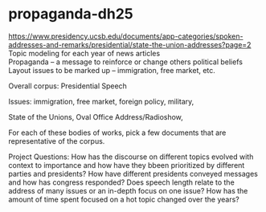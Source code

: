 # propaganda-dh25
https://www.presidency.ucsb.edu/documents/app-categories/spoken-addresses-and-remarks/presidential/state-the-union-addresses?page=2   
Topic modeling for each year of news articles  
Propaganda – a message to reinforce or change others political beliefs  
Layout issues to be marked up – immigration, free market, etc.   

Overall corpus: Presidential Speech

Issues: immigration, free market, foreign policy, military,

State of the Unions, Oval Office Address/Radioshow,

For each of these bodies of works, pick a few documents that are representative of the corpus.

Project Questions:
How has the discourse on different topics evolved with context to importance and how have they bbeen prioritized by different parties and presidents?
How have different presidents conveyed messages and how has congress responded?
Does speech length relate to the address of many issues or an in-depth focus on one issue?
How has the amount of time spent focused on a hot topic changed over the years?
